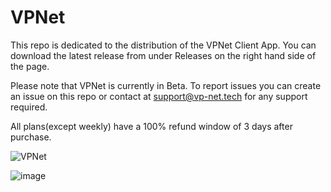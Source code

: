 # VPNet
 This repo is dedicated to the distribution of the VPNet Client App. You can download the latest release from under Releases on the right hand side of the page.
 
 Please note that VPNet is currently in Beta. To report issues you can create an issue on this repo or contact at support@vp-net.tech for any support required.

All plans(except weekly) have a 100% refund window of 3 days after purchase.

 ![VPNet](https://github.com/arshvimal/VPNet/assets/69149458/064c2bf2-50ef-4f8b-b4a7-c4bd170621c2)

 ![image](https://github.com/arshvimal/VPNet/assets/69149458/974a4695-7828-4f81-b6ee-3e00f86ad1c5)
